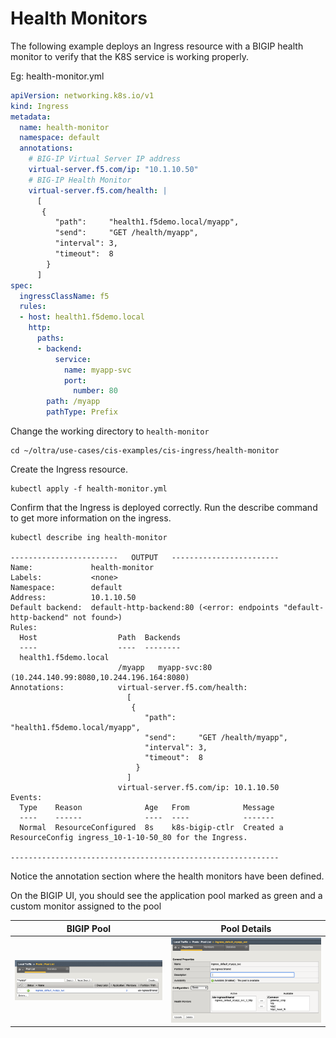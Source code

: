 # Health Monitors
The following example deploys an Ingress resource with a BIGIP health monitor to verify that the K8S service is working properly.


Eg: health-monitor.yml
```yml
apiVersion: networking.k8s.io/v1
kind: Ingress
metadata:
  name: health-monitor
  namespace: default
  annotations:
    # BIG-IP Virtual Server IP address
    virtual-server.f5.com/ip: "10.1.10.50"
    # BIG-IP Health Monitor
    virtual-server.f5.com/health: |
      [
       {
          "path":     "health1.f5demo.local/myapp",
          "send":     "GET /health/myapp",
          "interval": 3,
          "timeout":  8
        }
      ]
spec:
  ingressClassName: f5
  rules:
  - host: health1.f5demo.local
    http:
      paths:
      - backend:
          service:
            name: myapp-svc
            port:
              number: 80
        path: /myapp
        pathType: Prefix
```


Change the working directory to `health-monitor`
```
cd ~/oltra/use-cases/cis-examples/cis-ingress/health-monitor
```

Create the Ingress resource.
```
kubectl apply -f health-monitor.yml
```

Confirm that the Ingress is deployed correctly. Run the describe command to get more information on the ingress.
```
kubectl describe ing health-monitor

------------------------   OUTPUT   ------------------------
Name:             health-monitor
Labels:           <none>
Namespace:        default
Address:          10.1.10.50
Default backend:  default-http-backend:80 (<error: endpoints "default-http-backend" not found>)
Rules:
  Host                  Path  Backends
  ----                  ----  --------
  health1.f5demo.local  
                        /myapp   myapp-svc:80 (10.244.140.99:8080,10.244.196.164:8080)
Annotations:            virtual-server.f5.com/health:
                          [
                           {
                              "path":     "health1.f5demo.local/myapp",
                              "send":     "GET /health/myapp",
                              "interval": 3,
                              "timeout":  8
                            }
                          ]
                        virtual-server.f5.com/ip: 10.1.10.50
Events:
  Type    Reason              Age   From            Message
  ----    ------              ----  ----            -------
  Normal  ResourceConfigured  8s    k8s-bigip-ctlr  Created a ResourceConfig ingress_10-1-10-50_80 for the Ingress.

------------------------------------------------------------

```
Notice the annotation section where the health monitors have been defined.


On the BIGIP UI, you should see the application pool marked as green and a custom monitor assigned to the pool

| BIGIP Pool             |  Pool Details |
:-------------------------:|:-------------------------:
![health-monitor-bigip-1](images/health-monitor-bigip-1.png)  |  ![health-monitor-bigip-2](images/health-monitor-bigip-2.png)

